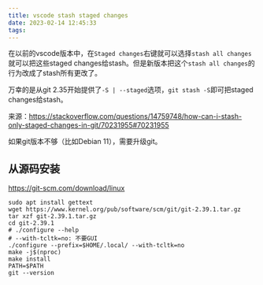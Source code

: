 ```yaml
---
title: vscode stash staged changes
date: 2023-02-14 12:45:33
tags:
---
```


在以前的vscode版本中，在`Staged changes`右键就可以选择`stash all changes`就可以把这些staged changes给stash。但是新版本把这个`stash all changes`的行为改成了stash所有更改了。

万幸的是从git 2.35开始提供了`-S | --staged`选项，`git stash -S`即可把staged changes给stash。

来源：<https://stackoverflow.com/questions/14759748/how-can-i-stash-only-staged-changes-in-git/70231955#70231955>

如果git版本不够（比如Debian 11），需要升级git。

## 从源码安装

<https://git-scm.com/download/linux>

```shell
sudo apt install gettext
wget https://www.kernel.org/pub/software/scm/git/git-2.39.1.tar.gz
tar xzf git-2.39.1.tar.gz
cd git-2.39.1
# ./configure --help
# --with-tcltk=no: 不要GUI
./configure --prefix=$HOME/.local/ --with-tcltk=no
make -j$(nproc)
make install
PATH=$PATH
git --version
```
